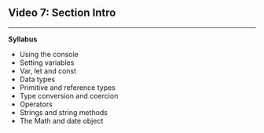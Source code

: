 <h2>Video 7: Section Intro</h2>

---

<p align = "justify">
<strong>Syllabus</strong>
</p>

<ul align = "justify">
    <li>Using the console</li>
    <li>Setting variables</li>
    <li>Var, let and const</li>
    <li>Data types</li>
    <li>Primitive and reference types</li>
    <li>Type conversion and coercion</li>
    <li>Operators</li>
    <li>Strings and string methods</li>
    <li>The Math and date object</li>
</ul>

